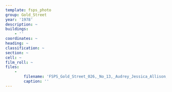 ```yaml
---
template: fsps_photo
group: Gold_Street
year: '1978'
description: ~
buildings:
    - ''
coordinates: ~
heading: ~
classification: ~
section: ~
cell: ~
film_roll: ~
files:
    -
        filename: 'FSPS_Gold_Street_026,_No_13,_Audrey_Jessica_Allison,_17-7-C,_1978.png'
        caption: ''
---
```

